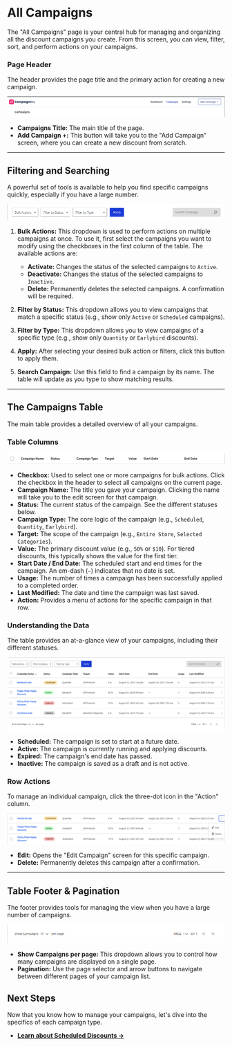 # All Campaigns

The "All Campaigns" page is your central hub for managing and organizing all the discount campaigns you create. From this screen, you can view, filter, sort, and perform actions on your campaigns.

### Page Header

The header provides the page title and the primary action for creating a new campaign.

![All Campaigns Page Header](./../public/campaigns-header.png)

- **Campaigns Title:** The main title of the page.
- **Add Campaign +:** This button will take you to the "Add Campaign" screen, where you can create a new discount from scratch.

---

## Filtering and Searching

A powerful set of tools is available to help you find specific campaigns quickly, especially if you have a large number.

![Campaign Filters and Search Bar](./../public/campaigns-filters.png)

1.  **Bulk Actions:** This dropdown is used to perform actions on multiple campaigns at once. To use it, first select the campaigns you want to modify using the checkboxes in the first column of the table. The available actions are:

    - **Activate:** Changes the status of the selected campaigns to `Active`.
    - **Deactivate:** Changes the status of the selected campaigns to `Inactive`.
    - **Delete:** Permanently deletes the selected campaigns. A confirmation will be required.

2.  **Filter by Status:** This dropdown allows you to view campaigns that match a specific status (e.g., show only `Active` or `Scheduled` campaigns).

3.  **Filter by Type:** This dropdown allows you to view campaigns of a specific type (e.g., show only `Quantity` or `Earlybird` discounts).

4.  **Apply:** After selecting your desired bulk action or filters, click this button to apply them.

5.  **Search Campaign:** Use this field to find a campaign by its name. The table will update as you type to show matching results.

---

## The Campaigns Table

The main table provides a detailed overview of all your campaigns.

### Table Columns

![Campaigns Table Header](./../public/campaigns-table-header.png)

- **Checkbox:** Used to select one or more campaigns for bulk actions. Click the checkbox in the header to select all campaigns on the current page.
- **Campaign Name:** The title you gave your campaign. Clicking the name will take you to the edit screen for that campaign.
- **Status:** The current status of the campaign. See the different statuses below.
- **Campaign Type:** The core logic of the campaign (e.g., `Scheduled`, `Quantity`, `Earlybird`).
- **Target:** The scope of the campaign (e.g., `Entire Store`, `Selected Categories`).
- **Value:** The primary discount value (e.g., `50%` or `$10`). For tiered discounts, this typically shows the value for the first tier.
- **Start Date / End Date:** The scheduled start and end times for the campaign. An em-dash (`—`) indicates that no date is set.
- **Usage:** The number of times a campaign has been successfully applied to a completed order.
- **Last Modified:** The date and time the campaign was last saved.
- **Action:** Provides a menu of actions for the specific campaign in that row.

### Understanding the Data

The table provides an at-a-glance view of your campaigns, including their different statuses.

![Example of Campaigns in the Table](./../public/campaigns-table-view.png)

- **Scheduled:** The campaign is set to start at a future date.
- **Active:** The campaign is currently running and applying discounts.
- **Expired:** The campaign's end date has passed.
- **Inactive:** The campaign is saved as a draft and is not active.

### Row Actions

To manage an individual campaign, click the three-dot icon in the "Action" column.

![Campaign Row Actions Menu](./../public/campaigns-row-actions.png)

- **Edit:** Opens the "Edit Campaign" screen for this specific campaign.
- **Delete:** Permanently deletes this campaign after a confirmation.

---

## Table Footer & Pagination

The footer provides tools for managing the view when you have a large number of campaigns.

![Campaigns Table Footer and Pagination Controls](./../public/campaigns-footer-pagination.png)

- **Show Campaigns per page:** This dropdown allows you to control how many campaigns are displayed on a single page.
- **Pagination:** Use the page selector and arrow buttons to navigate between different pages of your campaign list.

## Next Steps

Now that you know how to manage your campaigns, let's dive into the specifics of each campaign type.

- **[Learn about Scheduled Discounts &rarr;](./scheduled-discounts.md)**
